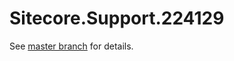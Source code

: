 # Sitecore.Support.224129

See [master branch](https://github.com/sitecoresupport/Sitecore.Support.224129) for details.